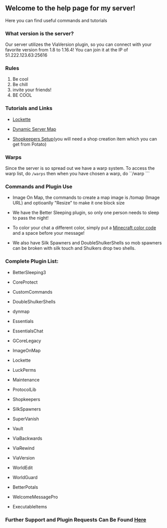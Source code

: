 ## Welcome to the help page for my server!

Here you can find useful commands and tutorials

### What version is the server?

Our server utilizes the ViaVersion plugin, so you can connect with your favorite version from 1.8 to 1.16.4! You can join it at the IP of 51.222.123.63:25616

### Rules

1. Be cool
2. Be chill
3. invite your friends!
4. BE COOL

### Tutorials and Links

- [Lockette](https://youtu.be/CVcU_ZPgF0E)

- [Dynamic Server Map](http://51.222.123.63:8123/)

- [Shopkeepers Setup](https://github.com/Shopkeepers/Shopkeepers-Wiki/wiki/Player-Shop-Setup)(you will need a shop creation item which you can get from Potato)

### Warps
Since the server is so spread out we have a warp system. To access the warp list, do ``/warps`` then when you have chosen a warp, do ``/warp <Warp Name>```

### Commands and Plugin Use

- Image On Map, the commands to create a map image is /tomap (Image URL) and optioanlly "Resize" to make it one block size

- We have the Better Sleeping plugin, so only one person needs to sleep to pass the night!

- To color your chat a different color, simply put a [Minecraft color code](https://minecraft.gamepedia.com/Formatting_codes) and a space before your message!

- We also have Silk Spawners and DoubleShulkerShells so mob spawners can be broken with silk touch and Shulkers drop two shells.

### Complete Plugin List:

- BetterSleeping3

- CoreProtect

- CustomCommands

- DoubleShulkerShells

- dynmap

- Essentials

- EssentialsChat

- GCoreLegacy

- ImageOnMap

- Lockette

- LuckPerms

- Maintenance

- ProtocolLib

- Shopkeepers

- SilkSpawners

- SuperVanish

- Vault

- ViaBackwards

- ViaRewind

- ViaVersion

- WorldEdit

- WorldGuard

- BetterPotals

- WelcomeMessagePro

- ExecutableItems


### Further Support and Plugin Requests Can Be Found [Here](https://discord.gg/mXwce6T9DF)

<script src="https://l18x13w5nz23.statuspage.io/embed/script.js"></script>
